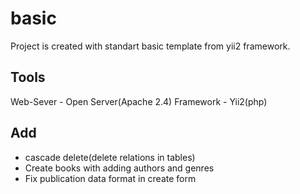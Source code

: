 # basic

Project is created with standart basic template from yii2 framework. 

## Tools

Web-Sever - Open Server(Apache 2.4)
Framework - Yii2(php)

## Add
- cascade delete(delete relations in tables)
- Create books with adding authors and genres
- Fix publication data format in create form
